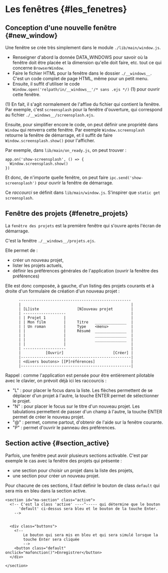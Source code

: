 # Les fenêtres {#les_fenetres}


## Conception d'une nouvelle fenêtre {#new_window}

Une fenêtre se crée très simplement dans le module `./lib/main/window.js`.

* Renseigner d'abord la donnée DATA_WINDOWS pour savoir où la fenêtre doit être placée et la dimension qu'elle doit faire, etc. tout ce qui concerne `BrowserWindow`.
* Faire le fichier HTML pour la fenêtre dans le dossier `./__windows__`. C'est un code complet de page HTML, même pour un petit menu.
* Ensuite, il suffit d'utiliser le code `Window.open('relpath/in/__windows__'/* sans .ejs */)` (1) pour ouvrir cette fenêtre.


(1) En fait, il s'agit normalement de l'affixe du fichier qui contient la fenêtre. Par exemple, c'est `screensplash` pour la fenêtre d'ouverture, qui correspond au fichier `./__windows__/screensplash.ejs`.

Ensuite, pour simplifier encore le code, on peut définir une propriété dans `Window` qui renverra cette fenêtre. Par exemple `Window.screensplash` retourne la fenêtre de démarrage, et il suffit de faire `Window.screensplash.show()` pour l'afficher.

Par exemple, dans `lib/main/on_ready.js`, on peut trouver :

```
app.on('show-screensplash', () => {
  Window.screensplash.show()
})
```

Et donc, de n'importe quelle fenêtre, on peut faire `ipc.send('show-screensplash')` pour ouvrir la fenêtre de démarrage.

Ce *raccourci* se définit dans `lib/main/window.js`. S'inspirer que `static get screensplash`.


## Fenêtre des projets {#fenetre_projets}

La `fenêtre des projets` est la première fenêtre qui s'ouvre après l'écran de démarrage.

C'est la fenêtre `./__windows__/projets.ejs`.

Elle permet de :

* créer un nouveau projet,
* lister les projets actuels,
* définir les préférences générales de l'application (ouvrir la fenêtre des préférences)

Elle est donc composée, à gauche, d'un listing des projets courants et à droite d'un formulaire de création d'un nouveau projet :

```
      --------------------------------------------------
      |                                                 |
      | [L]iste                 [N]ouveau projet        |
      | -------------------                             |
      | | Projet 1        |                             |
      | | Mon film        |     Titre   ______________  |
      | | Un roman        |     Type    <menu>          |
      | |                 |     Résumé  ______________  |
      | |                 |             ______________  |
      | |                 |             ______________  |
      | |                 |                             |
      | -------------------                             |
      |           [Ouvrir]                      [Créer] |
      |-------------------------------------------------|
      | <divers boutons> [[P]références]                |
      |-------------------------------------------------|

```

Rappel : comme l'application est pensée pour être entièrement pilotable avec le clavier, on prévoit déjà ici les raccourcis :

* "L" : pour placer le focus dans la liste. Les flèches permettent de se déplacer d'un projet à l'autre, la touche ENTER permet de sélectionner le projet.
* "N" : pour placer le focus sur le titre d'un nouveau projet. Les tabulations permettent de passer d'un champ à l'autre, la touche ENTER permet de créer le nouveau projet.
* "@" : permet, comme partout, d'obtenir de l'aide sur la fenêtre courante.
* "P" : permet d'ouvrir le panneau des préférences.


## Section active {#section_active}

Parfois, une fenêtre peut avoir plusieurs sections activable. C'est par exemple le cas avec la fenêtre des projets qui présente :

* une section pour choisir un projet dans la liste des projets,
* une section pour créer un nouveau projet.

Pour chacune de ces sections, il faut définir le bouton de class `default` qui sera mis en bleu dans la section active.

```
<section id="ma-section" class="active">
  <!-- C'est la class 'active' ----^----- qui détermine que le bouton
      'default' ci-dessus sera bleu et le bouton de la touche Enter.
    -->


  <div class="buttons">
    <!--
        Le bouton qui sera mis en bleu et qui sera simulé lorsque la
        touche Enter sera cliquée
        -->
    <button class="default" onclick="mafonction()">Enregistrer</button>
  </div>

</section>

```
